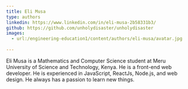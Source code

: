 ```yaml
---
title: Eli Musa
type: authors
linkedin: https://www.linkedin.com/in/eli-musa-2b58331b3/
github: https://github.com/unholydisaster/unholydisaster
images:
  - url:/engineering-education1/content/authors/eli-musa/avatar.jpg
  
---
```

Eli Musa is a Mathematics and Computer Science student at Meru University of Science and Technology, Kenya. He is a front-end web developer. He is experienced in JavaScript, ReactJs, Node.js, and web design. He always has a passion to learn new things.